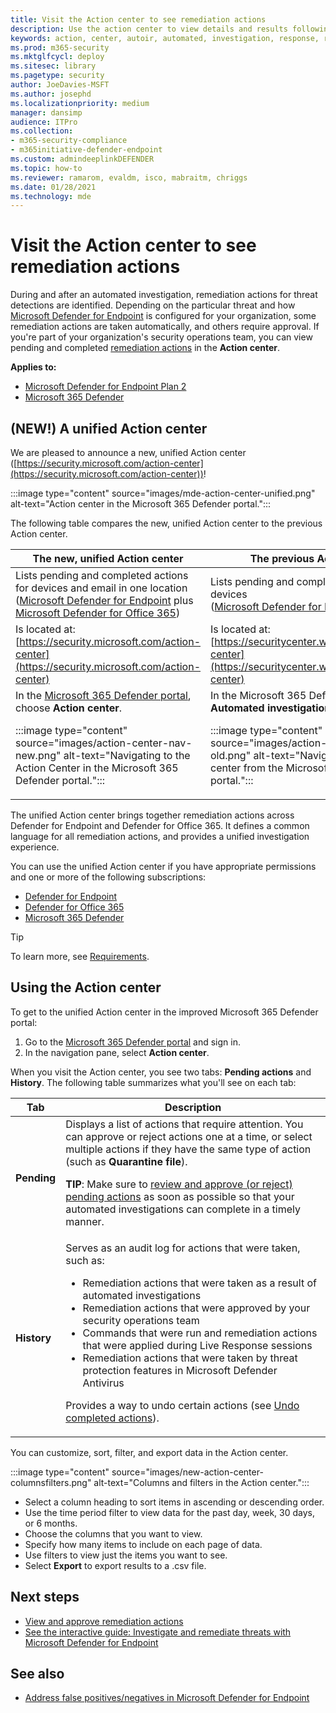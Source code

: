 ```yaml
---
title: Visit the Action center to see remediation actions
description: Use the action center to view details and results following an automated investigation
keywords: action, center, autoir, automated, investigation, response, remediation
ms.prod: m365-security
ms.mktglfcycl: deploy
ms.sitesec: library
ms.pagetype: security
author: JoeDavies-MSFT
ms.author: josephd
ms.localizationpriority: medium
manager: dansimp
audience: ITPro
ms.collection:
- m365-security-compliance
- m365initiative-defender-endpoint
ms.custom: admindeeplinkDEFENDER
ms.topic: how-to
ms.reviewer: ramarom, evaldm, isco, mabraitm, chriggs
ms.date: 01/28/2021
ms.technology: mde
---
```


# Visit the Action center to see remediation actions

During and after an automated investigation, remediation actions for threat detections are identified. Depending on the particular threat and how [Microsoft Defender for Endpoint](/windows/security/threat-protection) is configured for your organization, some remediation actions are taken automatically, and others require approval. If you're part of your organization's security operations team, you can view pending and completed [remediation actions](manage-auto-investigation.md#remediation-actions) in the **Action center**.


**Applies to:**
- [Microsoft Defender for Endpoint Plan 2](https://go.microsoft.com/fwlink/p/?linkid=2154037)
- [Microsoft 365 Defender](https://go.microsoft.com/fwlink/?linkid=2118804)

## (NEW!) A unified Action center


We are pleased to announce a new, unified Action center ([https://security.microsoft.com/action-center](https://security.microsoft.com/action-center))!

:::image type="content" source="images/mde-action-center-unified.png" alt-text="Action center in the Microsoft 365 Defender portal.":::

The following table compares the new, unified Action center to the previous Action center.

|The new, unified Action center  |The previous Action center  |
|---------|---------|
|Lists pending and completed actions for devices and email in one location <br/>([Microsoft Defender for Endpoint](microsoft-defender-endpoint.md) plus [Microsoft Defender for Office 365](/microsoft-365/security/office-365-security/office-365-atp))|Lists pending and completed actions for devices <br/> ([Microsoft Defender for Endpoint](microsoft-defender-endpoint.md) only)   |
|Is located at:<br/>[https://security.microsoft.com/action-center](https://security.microsoft.com/action-center)         |Is located at:<br/>[https://securitycenter.windows.com/action-center](https://securitycenter.windows.com/action-center)     |
| In the <a href="https://go.microsoft.com/fwlink/p/?linkid=2077139" target="_blank">Microsoft 365 Defender portal</a>, choose **Action center**. <p>:::image type="content" source="images/action-center-nav-new.png" alt-text="Navigating to the Action Center in the Microsoft 365 Defender portal."::: | In the Microsoft 365 Defender portal, choose **Automated investigations** > **Action center**. <p>:::image type="content" source="images/action-center-nav-old.png" alt-text="Navigating to the Action center from the Microsoft 365 Defender portal.":::  |

The unified Action center brings together remediation actions across Defender for Endpoint and Defender for Office 365. It defines a common language for all remediation actions, and provides a unified investigation experience.

You can use the unified Action center if you have appropriate permissions and one or more of the following subscriptions:

- [Defender for Endpoint](microsoft-defender-endpoint.md)
- [Defender for Office 365](/microsoft-365/security/office-365-security/office-365-atp)
- [Microsoft 365 Defender](/microsoft-365/security/mtp/microsoft-threat-protection)

> [!TIP]
> To learn more, see [Requirements](/microsoft-365/security/mtp/prerequisites).

## Using the Action center

To get to the unified Action center in the improved Microsoft 365 Defender portal:

1. Go to the <a href="https://go.microsoft.com/fwlink/p/?linkid=2077139" target="_blank">Microsoft 365 Defender portal</a> and sign in.
2. In the navigation pane, select **Action center**.

When you visit the Action center, you see two tabs: **Pending actions** and **History**. The following table summarizes what you'll see on each tab:

|Tab|Description|
|---|---|
|**Pending**|Displays a list of actions that require attention. You can approve or reject actions one at a time, or select multiple actions if they have the same type of action (such as **Quarantine file**). <p> **TIP**: Make sure to [review and approve (or reject) pending actions](manage-auto-investigation.md) as soon as possible so that your automated investigations can complete in a timely manner.|
|**History**|Serves as an audit log for actions that were taken, such as: <ul><li>Remediation actions that were taken as a result of automated investigations</li><li>Remediation actions that were approved by your security operations team</li><li>Commands that were run and remediation actions that were applied during Live Response sessions</li><li>Remediation actions that were taken by threat protection features in Microsoft Defender Antivirus</li></ul> <p> Provides a way to undo certain actions (see [Undo completed actions](manage-auto-investigation.md#undo-completed-actions)).|

You can customize, sort, filter, and export data in the Action center.

:::image type="content" source="images/new-action-center-columnsfilters.png" alt-text="Columns and filters in the Action center.":::

- Select a column heading to sort items in ascending or descending order.
- Use the time period filter to view data for the past day, week, 30 days, or 6 months.
- Choose the columns that you want to view.
- Specify how many items to include on each page of data.
- Use filters to view just the items you want to see.
- Select **Export** to export results to a .csv file.

## Next steps

- [View and approve remediation actions](manage-auto-investigation.md)
- [See the interactive guide: Investigate and remediate threats with Microsoft Defender for Endpoint](https://aka.ms/MDATP-IR-Interactive-Guide)

## See also

- [Address false positives/negatives in Microsoft Defender for Endpoint](defender-endpoint-false-positives-negatives.md)
